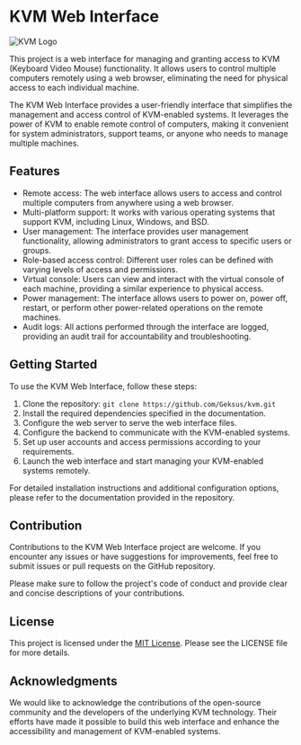 # KVM Web Interface

![KVM Logo](https://github.com/Geksus/kvm/kvmwebapp/static/logo.svg)

This project is a web interface for managing and granting access to KVM (Keyboard Video Mouse) functionality. It allows users to control multiple computers remotely using a web browser, eliminating the need for physical access to each individual machine.

The KVM Web Interface provides a user-friendly interface that simplifies the management and access control of KVM-enabled systems. It leverages the power of KVM to enable remote control of computers, making it convenient for system administrators, support teams, or anyone who needs to manage multiple machines.

## Features

- Remote access: The web interface allows users to access and control multiple computers from anywhere using a web browser.
- Multi-platform support: It works with various operating systems that support KVM, including Linux, Windows, and BSD.
- User management: The interface provides user management functionality, allowing administrators to grant access to specific users or groups.
- Role-based access control: Different user roles can be defined with varying levels of access and permissions.
- Virtual console: Users can view and interact with the virtual console of each machine, providing a similar experience to physical access.
- Power management: The interface allows users to power on, power off, restart, or perform other power-related operations on the remote machines.
- Audit logs: All actions performed through the interface are logged, providing an audit trail for accountability and troubleshooting.

## Getting Started

To use the KVM Web Interface, follow these steps:

1. Clone the repository: `git clone https://github.com/Geksus/kvm.git`
2. Install the required dependencies specified in the documentation.
3. Configure the web server to serve the web interface files.
4. Configure the backend to communicate with the KVM-enabled systems.
5. Set up user accounts and access permissions according to your requirements.
6. Launch the web interface and start managing your KVM-enabled systems remotely.

For detailed installation instructions and additional configuration options, please refer to the documentation provided in the repository.

## Contribution

Contributions to the KVM Web Interface project are welcome. If you encounter any issues or have suggestions for improvements, feel free to submit issues or pull requests on the GitHub repository.

Please make sure to follow the project's code of conduct and provide clear and concise descriptions of your contributions.

## License

This project is licensed under the [MIT License](https://github.com/Geksus/kvm/blob/main/LICENSE). Please see the LICENSE file for more details.

## Acknowledgments

We would like to acknowledge the contributions of the open-source community and the developers of the underlying KVM technology. Their efforts have made it possible to build this web interface and enhance the accessibility and management of KVM-enabled systems.

